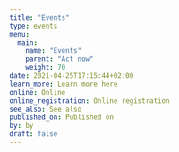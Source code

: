 ```yaml
---
title: "Events"
type: events
menu:
  main:
    name: "Events"
    parent: "Act now"
    weight: 70
date: 2021-04-25T17:15:44+02:00
learn_more: Learn more here
online: Online
online_registration: Online registration
see_also: See also
published_on: Published on
by: by
draft: false
---
```


